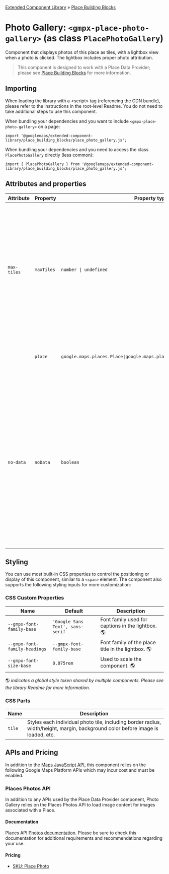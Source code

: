 [Extended Component Library](../../README.md) » [Place Building Blocks](../README.md)

# Photo Gallery: `<gmpx-place-photo-gallery>` (as class `PlacePhotoGallery`)

Component that displays photos of this place as tiles, with a lightbox view
when a photo is clicked. The lightbox includes proper photo attribution.

> This component is designed to work with a Place Data Provider; please see [Place Building Blocks](../README.md) for more information.

## Importing

When loading the library with a &lt;script&gt; tag (referencing the CDN bundle), please refer to the instructions in the root-level Readme. You do not need to take additional steps to use this component.

When bundling your dependencies and you want to include `<gmpx-place-photo-gallery>` on a page:

```
import '@googlemaps/extended-component-library/place_building_blocks/place_photo_gallery.js';
```

When bundling your dependencies and you need to access the class `PlacePhotoGallery` directly (less common):

```
import { PlacePhotoGallery } from '@googlemaps/extended-component-library/place_building_blocks/place_photo_gallery.js';
```

## Attributes and properties

| Attribute   | Property   | Property type                                                               | Description                                                                                                                                                                                                                                                      | Default | Reflects? |
| ----------- | ---------- | --------------------------------------------------------------------------- | ---------------------------------------------------------------------------------------------------------------------------------------------------------------------------------------------------------------------------------------------------------------- | ------- | --------- |
| `max-tiles` | `maxTiles` | `number \| undefined`                                                       | The maximum number of photos to display as tiles. If undefined, all available photos from the Place object will be displayed.<br/><br/>Note that the Places API can fetch up to ten photos of a place.                                                           |         | ✅         |
|             | `place`    | `google.maps.places.Place\|google.maps.places.PlaceResult\|null\|undefined` | Place data to render, overriding anything provided by context.                                                                                                                                                                                                   |         | ❌         |
| `no-data`   | `noData`   | `boolean`                                                                   | This read-only property and attribute indicate whether the component has the required Place data to display itself.<br/><br/>Use the attribute to target CSS rules if you wish to hide this component, or display alternate content, when there's no valid data. | `true`  | ✅         |

## Styling

You can use most built-in CSS properties to control the positioning or display of this component, similar to a `<span>` element. The component also supports the following styling inputs for more customization:

### CSS Custom Properties

| Name                          | Default                          | Description                                        |
| ----------------------------- | -------------------------------- | -------------------------------------------------- |
| `--gmpx-font-family-base`     | `'Google Sans Text', sans-serif` | Font family used for captions in the lightbox. 🌎  |
| `--gmpx-font-family-headings` | `--gmpx-font-family-base`        | Font family of the place title in the lightbox. 🌎 |
| `--gmpx-font-size-base`       | `0.875rem`                       | Used to scale the component. 🌎                    |

🌎 _indicates a global style token shared by
                                    multiple components. Please see the library
                                    Readme for more information._

### CSS Parts

| Name   | Description                                                                                                                     |
| ------ | ------------------------------------------------------------------------------------------------------------------------------- |
| `tile` | Styles each individual photo tile, including border radius, width/height, margin, background color before image is loaded, etc. |



## APIs and Pricing

In addition to the [Maps JavaScript API](https://developers.google.com/maps/documentation/javascript?utm_source=github&utm_medium=documentation&utm_campaign=&utm_content=web_components), this component relies on the following Google Maps Platform APIs which may incur cost and must be enabled.

### Places Photos API

In addition to any APIs used by the Place Data Provider component, Photo Gallery relies on the Places Photos API to load image content for images associated with a Place.

#### Documentation

Places API [Photos documentation](https://developers.google.com/maps/documentation/javascript/places?utm_source=github&utm_medium=documentation&utm_campaign=&utm_content=web_components#places_photos). Please be sure to check this documentation for additional requirements and recommendations regarding your use.

#### Pricing

- [SKU: Place Photo](https://developers.google.com/maps/billing-and-pricing/pricing?utm_source=github&utm_medium=documentation&utm_campaign=&utm_content=web_components#places-photo)

